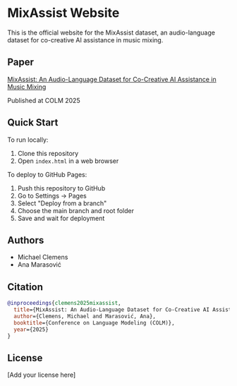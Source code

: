 # MixAssist Website

This is the official website for the MixAssist dataset, an audio-language dataset for co-creative AI assistance in music mixing.

## Paper
[MixAssist: An Audio-Language Dataset for Co-Creative AI Assistance in Music Mixing](link-to-paper)

Published at COLM 2025

## Quick Start

To run locally:
1. Clone this repository
2. Open `index.html` in a web browser

To deploy to GitHub Pages:
1. Push this repository to GitHub
2. Go to Settings → Pages
3. Select "Deploy from a branch"
4. Choose the main branch and root folder
5. Save and wait for deployment

## Authors
- Michael Clemens
- Ana Marasović

## Citation
```bibtex
@inproceedings{clemens2025mixassist,
  title={MixAssist: An Audio-Language Dataset for Co-Creative AI Assistance in Music Mixing},
  author={Clemens, Michael and Marasović, Ana},
  booktitle={Conference on Language Modeling (COLM)},
  year={2025}
}
```

## License
[Add your license here]